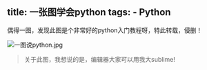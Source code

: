 title: 一张图学会python
tags:
    - Python
----
偶得一图，发现此图是个非常好的python入门教程呀，特此转载，侵删！

![一图说python.jpg](http://upload-images.jianshu.io/upload_images/311153-571c7ac8fc5dda46.jpg)

> 关于此图，我想说的是，编辑器大家可以用我大sublime!